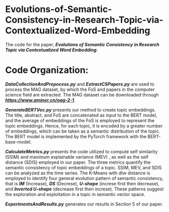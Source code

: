 # Evolutions-of-Semantic-Consistency-in-Research-Topic-via-Contextualized-Word-Embedding
The code for the paper,  ***Evolutions of Semantic Consistency in Research Topic via Contextualized Word Embedding***.

# Code Organization:
***DataCollectionAndPrepocess.py*** and ***ExtractCSPapers.py*** are used to process the MAG dataset, by which the FoS and papers in the computer science field are extracted.  The MAG dataset can be downloaded through ***https://www.aminer.cn/oag-2-1***.
  
***GenerateBERTVec.py*** presents our method to create topic embeddings. The title, abstract, and FoS are concatenated as input to the BERT model, and the average of embeddings of the FoS is employed to represent the topic embeddings. Hence, for each topic, it is encoded by a greater number of embeddings, which can be taken as a semantic distribution of the topic.  The BERT model is implemented by the PyTorch framework with the BERT-base-model.
  
***CalculateMetrics.py*** presents the code utilized to compute self similarity (SSIM) and maximum explainable variance (MEV) , as well as the self distance (SDIS) employed in our paper. The three metrics quantify the semantic consistency of topic embeddings of a topic. SSIM, MEV, and SDIS can be analyzed as the time series. The K-Means with dtw distance is employed to identify four general evolution pattern of semantic consistency, that is ***IM*** (Increase), ***DS*** (Decrese), ***U-shape*** (increse first then decrease), and ***Inverted U-shape*** (decrease first then increse). These patterns suggest the exploration and exploitation in a topic in semantic vector space.
  
***ExperimentsAndResults.py*** generates our results in Section 5 of our paper.
